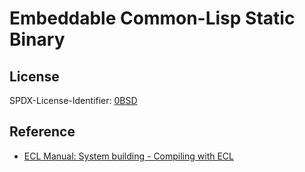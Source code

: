 # Embeddable Common-Lisp Static Binary

## License

SPDX-License-Identifier: [0BSD](https://spdx.org/licenses/0BSD.html)

## Reference

- [ECL Manual: System building - Compiling with ECL](https://common-lisp.net/project/ecl/static/manual/System-building.html#Compiling-with-ECL)

